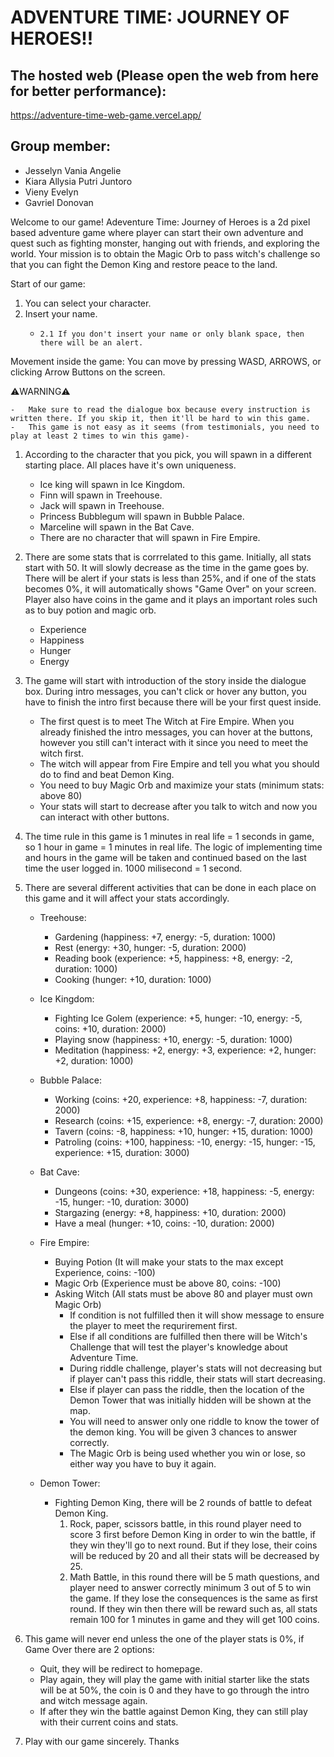 # ADVENTURE TIME: JOURNEY OF HEROES!!

## The hosted web (Please open the web from here for better performance): 
https://adventure-time-web-game.vercel.app/ 

## Group member:
* Jesselyn Vania Angelie
* Kiara Allysia Putri Juntoro
* Vieny Evelyn
* Gavriel Donovan

Welcome to our game! Adeventure Time: Journey of Heroes is a 2d pixel based adventure game where player can start their own adventure and quest such as fighting monster, hanging out with friends, and exploring the world. Your mission is to obtain the Magic Orb to pass witch's challenge so that you can fight the Demon King and restore peace to the land.

Start of our game:
1. You can select your character.
2. Insert your name.
   -     2.1 If you don't insert your name or only blank space, then there will be an alert.

Movement inside the game:
You can move by pressing WASD, ARROWS, or clicking Arrow Buttons on the screen.

⚠️WARNING⚠️

	-   Make sure to read the dialogue box because every instruction is written there. If you skip it, then it'll be hard to win this game.
 	-   This game is not easy as it seems (from testimonials, you need to play at least 2 times to win this game)-


1. According to the character that you pick, you will spawn in a different starting place. All places have it's own uniqueness. 
   - Ice king will spawn in Ice Kingdom.
   - Finn will spawn in Treehouse.
   - Jack will spawn in Treehouse.
   - Princess Bubblegum will spawn in Bubble Palace.
   - Marceline will spawn in the Bat Cave.
   - There are no character that will spawn in Fire Empire. 

2. There are some stats that is corrrelated to this game. Initially, all stats start with 50. It will slowly decrease as the time in the game goes by. There will be alert if your stats is less than 25%, and if one of the stats becomes 0%, it will automatically shows "Game Over" on your screen. Player also have coins in the game and it plays an important roles such as to buy potion and magic orb.
   
   - Experience
   - Happiness
   - Hunger
   - Energy
   
3. The game will start with introduction of the story inside the dialogue box. During intro messages, you can't click or hover any button, you have to finish the intro first because there will be your first quest inside.
   - The first quest is to meet The Witch at Fire Empire. When you already finished the intro messages, you can hover at the buttons, however you still can't interact with it since you need to meet the witch first.
   - The witch will appear from Fire Empire and tell you what you should do to find and beat Demon King.
   - You need to buy Magic Orb and maximize your stats (minimum stats: above 80)
   - Your stats will start to decrease after you talk to witch and now you can interact with other buttons.
   
4. The time rule in this game is 1 minutes in real life = 1 seconds in game, so 1 hour in game = 1 minutes in real life. The logic of implementing time and hours in the game will be taken and continued based on the last time the user logged in. 1000 milisecond = 1 second.
   
6. There are several different activities that can be done in each place on this game and it will affect your stats accordingly.
   - Treehouse:
      - Gardening (happiness: +7, energy: -5, duration: 1000)
      - Rest (energy: +30, hunger: -5, duration: 2000)
      - Reading book (experience: +5, happiness: +8, energy: -2, duration: 1000)
      - Cooking (hunger: +10, duration: 1000)
   
   - Ice Kingdom:
      - Fighting Ice Golem (experience: +5, hunger: -10, energy: -5, coins: +10, duration: 2000)
      - Playing snow (happiness: +10, energy: -5, duration: 1000)
      - Meditation (happiness: +2, energy: +3, experience: +2, hunger: +2, duration: 1000)
   
   - Bubble Palace:
      - Working (coins: +20, experience: +8, happiness: -7, duration: 2000)
      - Research (coins: +15, experience: +8, energy: -7, duration: 2000)
      - Tavern (coins: -8, happiness: +10, hunger: +15, duration: 1000)
      - Patroling (coins: +100, happiness: -10, energy: -15, hunger: -15, experience: +15, duration: 3000)
   
   - Bat Cave:
      - Dungeons (coins: +30, experience: +18, happiness: -5, energy: -15, hunger: -10, duration: 3000)
      - Stargazing (energy: +8, happiness: +10, duration: 2000)
      - Have a meal (hunger: +10, coins: -10, duration: 2000)
   
   - Fire Empire:
      - Buying Potion (It will make your stats to the max except Experience, coins: -100)
      - Magic Orb (Experience must be above 80, coins: -100)
      - Asking Witch (All stats must be above 80 and player must own Magic Orb)
        - If condition is not fulfilled then it will show message to ensure the player to meet the requrirement first.
        - Else if all conditions are fulfilled then there will be Witch's Challenge that will test the player's knowledge about Adventure Time.
        - During riddle challenge, player's stats will not decreasing but if player can't pass this riddle, their stats will start decreasing.
        - Else if player can pass the riddle, then the location of the Demon Tower that was initially hidden will be shown at the map.
        - You will need to answer only one riddle to know the tower of the demon king. You will be given 3 chances to answer correctly.
        - The Magic Orb is being used whether you win or lose, so either way you have to buy it again.
   
    - Demon Tower:
      - Fighting Demon King, there will be 2 rounds of battle to defeat Demon King.
        1. Rock, paper, scissors battle, in this round player need to score 3 first before Demon King in order to win the battle, if they win they'll go to next round. But if they lose, their coins will be reduced by 20 and all their stats will be decreased by 25.
        2. Math Battle, in this round there will be 5 math questions, and player need to answer correctly minimum 3 out of 5 to win the game. If they lose the consequences is the same as first round. If they win then there will be reward such as, all stats remain 100 for 1 minutes in game and they will get 100 coins.

7. This game will never end unless the one of the player stats is 0%, if Game Over there are 2 options:
   - Quit, they will be redirect to homepage.
   - Play again, they will play the game with initial starter like the stats will be at 50%, the coin is 0 and they have to go through the intro and witch message again.
   - If after they win the battle against Demon King, they can still play with their current coins and stats.

8. Play with our game sincerely. Thanks
   
         
